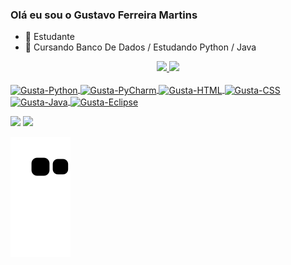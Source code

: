 ### Olá eu sou o Gustavo Ferreira Martins

- 🔭 Estudante
- 🌱 Cursando Banco De Dados / Estudando Python / Java
 
<div align="center">
  <a href="https://github.com/GustavoFerMartins">
  <img height="160em" src="https://github-readme-stats.vercel.app/api?username=GustavoFerMartins&show_icons=true&theme=blue-green&include_all_commits=true&count_private=true"/>
  <img height="130em" src="https://github-readme-stats.vercel.app/api/top-langs/?username=GustavoFerMartins&layout=compact&langs_count=7&theme=blue-green"/>
</div>
<div style="display: inline_block"><br>
  <img align="center" alt="Gusta-Python" height="30" width="111" src="https://img.shields.io/badge/Python-14354C?style=for-the-badge&logo=python&logoColor=white">
  <img align="center" alt="Gusta-PyCharm" height="30" width="111" src="https://img.shields.io/badge/PyCharm-000000.svg?&style=for-the-badge&logo=PyCharm&logoColor=white">
  <img align="center" alt="Gusta-HTML" height="30" width="111" src="https://img.shields.io/badge/HTML5-E34F26?style=for-the-badge&logo=html5&logoColor=white">
  <img align="center" alt="Gusta-CSS" height="30" width="111" src="https://img.shields.io/badge/CSS3-1572B6?style=for-the-badge&logo=css3&logoColor=white">
  <img align="center" alt="Gusta-Java" height="30" width="111" src="https://img.shields.io/badge/Java-ED8B00?style=for-the-badge&logo=java&logoColor=white">
  <img align="center" alt="Gusta-Eclipse" height="30" width="111" src="https://img.shields.io/badge/Eclipse-2C2255?style=for-the-badge&logo=eclipse&logoColor=white">
</div>
  

  <a href = "mailto:gmartins23ustavo@gmail.com"><img src="https://img.shields.io/badge/-Gmail-%23333?style=for-the-badge&logo=gmail&logoColor=white" target="_blank"></a>
  <a href="https://www.linkedin.com/in/gustavo-martins-6532771a5/" target="_blank"><img src="https://img.shields.io/badge/-LinkedIn-%230077B5?style=for-the-badge&logo=linkedin&logoColor=white" target="_blank"></a> 
 
  ![Snake animation](https://github.com/GustavoFerMartins/GustavoFerMartins/blob/output/github-contribution-grid-snake.svg)
 
</div>


